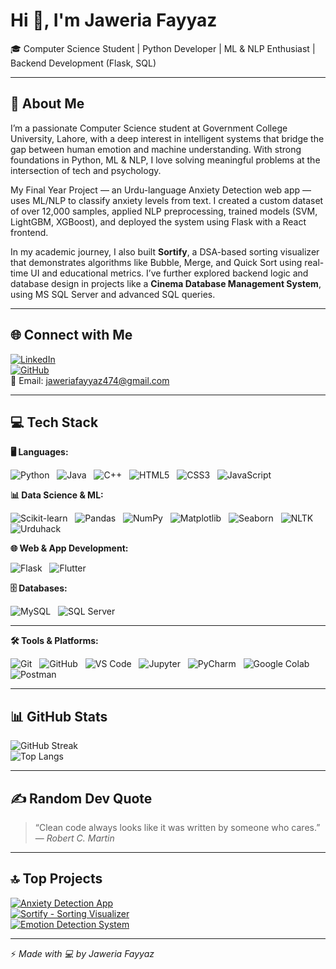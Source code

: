 # Hi 👋, I'm Jaweria Fayyaz

🎓 Computer Science Student | Python Developer | ML & NLP Enthusiast | Backend Development (Flask, SQL)

---

## 💫 About Me

I’m a passionate Computer Science student at Government College University, Lahore, with a deep interest in intelligent systems that bridge the gap between human emotion and machine understanding. With strong foundations in Python, ML & NLP, I love solving meaningful problems at the intersection of tech and psychology.

My Final Year Project — an Urdu-language Anxiety Detection web app — uses ML/NLP to classify anxiety levels from text. I created a custom dataset of over 12,000 samples, applied NLP preprocessing, trained models (SVM, LightGBM, XGBoost), and deployed the system using Flask with a React frontend.

In my academic journey, I also built **Sortify**, a DSA-based sorting visualizer that demonstrates algorithms like Bubble, Merge, and Quick Sort using real-time UI and educational metrics. I’ve further explored backend logic and database design in projects like a **Cinema Database Management System**, using MS SQL Server and advanced SQL queries.

---

## 🌐 Connect with Me

[![LinkedIn](https://img.shields.io/badge/LinkedIn-blue?style=for-the-badge&logo=linkedin)](https://www.linkedin.com/in/jaweria-fayyaz/)  
[![GitHub](https://img.shields.io/badge/GitHub-000?style=for-the-badge&logo=github)](https://github.com/jaweriafayyaz)  
📧 Email: jaweriafayyaz474@gmail.com

---

## 💻 Tech Stack

**🖥️ Languages:**

![Python](https://img.shields.io/badge/Python-3776AB?style=for-the-badge&logo=python&logoColor=white) &nbsp;
![Java](https://img.shields.io/badge/Java-ED8B00?style=for-the-badge&logo=java&logoColor=white) &nbsp;
![C++](https://img.shields.io/badge/C++-00599C?style=for-the-badge&logo=c%2B%2B&logoColor=white) &nbsp;
![HTML5](https://img.shields.io/badge/HTML5-E34F26?style=for-the-badge&logo=html5&logoColor=white) &nbsp;
![CSS3](https://img.shields.io/badge/CSS3-1572B6?style=for-the-badge&logo=css3&logoColor=white) &nbsp;
![JavaScript](https://img.shields.io/badge/JavaScript-F7DF1E?style=for-the-badge&logo=javascript&logoColor=black)

**📊 Data Science & ML:**

![Scikit-learn](https://img.shields.io/badge/Scikit--Learn-F7931E?style=for-the-badge&logo=scikit-learn&logoColor=white) &nbsp;
![Pandas](https://img.shields.io/badge/Pandas-150458?style=for-the-badge&logo=pandas&logoColor=white) &nbsp;
![NumPy](https://img.shields.io/badge/NumPy-013243?style=for-the-badge&logo=numpy&logoColor=white) &nbsp;
![Matplotlib](https://img.shields.io/badge/Matplotlib-202020?style=for-the-badge&logo=matplotlib&logoColor=white) &nbsp;
![Seaborn](https://img.shields.io/badge/Seaborn-3776AB?style=for-the-badge) &nbsp;
![NLTK](https://img.shields.io/badge/NLTK-85bb65?style=for-the-badge) &nbsp;
![Urduhack](https://img.shields.io/badge/Urduhack-blueviolet?style=for-the-badge)

**🌐 Web & App Development:**

![Flask](https://img.shields.io/badge/Flask-000000?style=for-the-badge&logo=flask&logoColor=white) &nbsp;
![Flutter](https://img.shields.io/badge/Flutter-02569B?style=for-the-badge&logo=flutter&logoColor=white)

**🗄️ Databases:**

![MySQL](https://img.shields.io/badge/MySQL-005C84?style=for-the-badge&logo=mysql&logoColor=white) &nbsp;
![SQL Server](https://img.shields.io/badge/SQL%20Server-CC2927?style=for-the-badge&logo=microsoft-sql-server&logoColor=white)

---

**🛠 Tools & Platforms:**

![Git](https://img.shields.io/badge/Git-F05032?style=for-the-badge&logo=git&logoColor=white) &nbsp;
![GitHub](https://img.shields.io/badge/GitHub-181717?style=for-the-badge&logo=github&logoColor=white) &nbsp;
![VS Code](https://img.shields.io/badge/VS%20Code-007ACC?style=for-the-badge&logo=visual-studio-code&logoColor=white) &nbsp;
![Jupyter](https://img.shields.io/badge/Jupyter-F37626?style=for-the-badge&logo=jupyter&logoColor=white) &nbsp;
![PyCharm](https://img.shields.io/badge/PyCharm-000000?style=for-the-badge&logo=pycharm&logoColor=white) &nbsp;
![Google Colab](https://img.shields.io/badge/Google%20Colab-F9AB00?style=for-the-badge&logo=google-colab&logoColor=black) &nbsp;
![Postman](https://img.shields.io/badge/Postman-FF6C37?style=for-the-badge&logo=postman&logoColor=white)

---

## 📊 GitHub Stats

![GitHub Streak](https://streak-stats.demolab.com?user=jaweriafayyaz&theme=tokyonight&hide_border=true)  
![Top Langs](https://github-readme-stats.vercel.app/api/top-langs/?username=jaweriafayyaz&layout=compact&theme=tokyonight)

---

## ✍️ Random Dev Quote

> “Clean code always looks like it was written by someone who cares.” — *Robert C. Martin*

---

## 🔝 Top Projects

[![Anxiety Detection App](https://img.shields.io/badge/-Anxiety%20Detection%20App-000?style=flat&logo=github)](https://github.com/final-year-project-anxiety-detection/final-year-project-anxiety-detection)  
[![Sortify - Sorting Visualizer](https://img.shields.io/badge/-Sortify%20Visualizer-000?style=flat&logo=github)](https://github.com/jaweriafayyaz/Sortify)  
[![Emotion Detection System](https://img.shields.io/badge/-Emotion%20Detection%20System-000?style=flat&logo=github)](https://github.com/jaweriafayyaz/Emotion-Detection-System-DeepFace)

---

⚡ *Made with 💻 by Jaweria Fayyaz*
